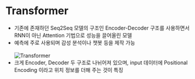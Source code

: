# Transformer
* 기존에 존재하던 Seq2Seq 모델의 구조인 Encoder-Decoder 구조를 사용하면서 RNN이 아닌 Attention 기법으로 성능을 끌어올린 모델
* 예측에 주로 사용되며 감성 분석이나 챗봇 등을 제작 가능
<br></br>
![Transformer](https://user-images.githubusercontent.com/89456014/202886403-6d9136f6-eaea-4365-8cde-8780bee6560c.png)
* 크게 Encoder, Decoder 두 구조로 나뉘어져 있으며, input 데이터에 Positional Encoding 이라고 위치 정보를 더해 주는 것이 특징
